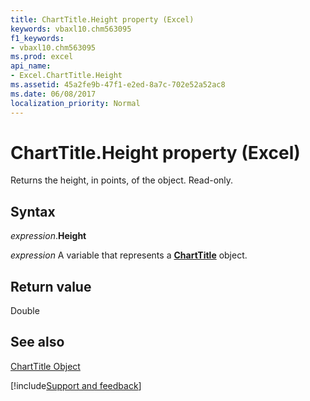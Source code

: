 ```yaml
---
title: ChartTitle.Height property (Excel)
keywords: vbaxl10.chm563095
f1_keywords:
- vbaxl10.chm563095
ms.prod: excel
api_name:
- Excel.ChartTitle.Height
ms.assetid: 45a2fe9b-47f1-e2ed-8a7c-702e52a52ac8
ms.date: 06/08/2017
localization_priority: Normal
---
```



# ChartTitle.Height property (Excel)

Returns the height, in points, of the object. Read-only.


## Syntax

_expression_.**Height**

_expression_ A variable that represents a **[ChartTitle](Excel.ChartTitle(object).md)** object.


## Return value

Double


## See also


[ChartTitle Object](Excel.ChartTitle(object).md)

[!include[Support and feedback](~/includes/feedback-boilerplate.md)]